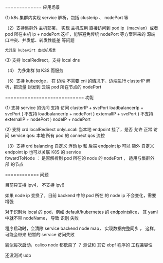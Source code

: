 
=============  应用场景

(1)  k8s 集群内实现 service 解析，包括 clusterip 、 nodePort 等

（2）支持集群外 主机部署， 实现 主机应用 直接访问到 pod ip（macvlan）或者  pod 所在主机 ip + nodePort
这样，能够避免传统 nodePort 等方案带来的 源端口冲突、并发低、转发性能差 等问题

    尤其是 kubevirt 虚拟机场景

(3) 支持 localRedirect，支持 local dns

（4） 为多集群 如 K3S 而服务

（5）支持 kubeedge， 在 边端 不需要 cni 的情况下，边端进行 clusterIP 解析，把流量 封发到 云端
pod 所在节点的 nodePort

============================ 功能


(1) 支持 service 的访问
支持 访问 clusterIP + svcPort
loadbalancerIp + svcPort  ( 不支持 loadbalancerIp + nodePort  )
externalIP + svcPort ( 不支持 externalIP + nodePort  )
nodeIP + nodePort


(2) 支持 crd  localRedirect
onlyLocal:  当本地 endpoint 挂了，是否 允许 正常 访问 service
qos:   本地 所有 pod 的 connect qos 流控

（3）支持 crd  balancing
自定义 浮动 ip  和 后端 endpoint ip
可以 额外 自定义  endpoint ip
也可以关联 K8S 的 service  
fowardToNode ： 是否解析到 pod 所在的 node 的 nodePort  ， 适用与集群外部 的节点


============ 问题

目前只支持 ipv4， 不支持 ipv6

如果 node ip 变换了，目前 backend 中的 pod 所在 的 node ip 不会变化，需要增强

对于识别为 local 的 pod，例如 default/kubernetes 的 endpointslice， 其 yaml 中就不带 nodeName， 导致 识别 失败

程序启动时，会清除 service backend node map， 实现数据完整同步 。 这样，可能会带来 短暂的 service 访问失败 

貌似每次启动，calico node 都歇菜了 ？ 测试和 其它 ebpf 程序的 工程兼容性 

还没测试 udp 
